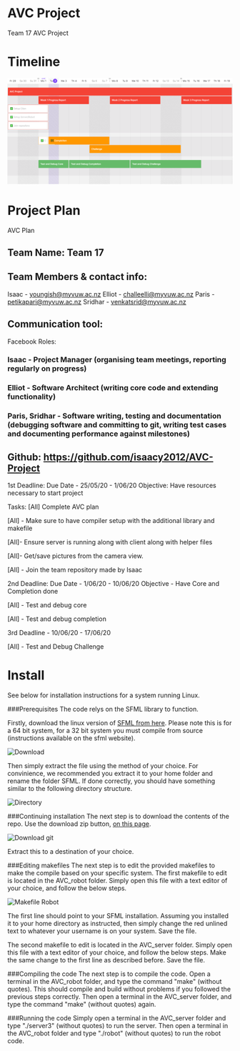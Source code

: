 # AVC Project
 Team 17 AVC Project
 
# Timeline 
![Timeline](readmeImages/Timeline20200602.png)
# Project Plan
 
AVC Plan
## Team Name: Team 17
## Team Members & contact info:
Isaac - youngish@myvuw.ac.nz
Elliot - challeelli@myvuw.ac.nz
Paris - petikapari@myvuw.ac.nz
Sridhar - venkatsrid@myvuw.ac.nz
## Communication tool:
Facebook
Roles:

### Isaac - Project Manager (organising team meetings, reporting regularly on progress)

### Elliot - Software Architect (writing core code and extending functionality)

### Paris, Sridhar - Software writing, testing and documentation (debugging software and committing to git, writing test cases and documenting performance against milestones)


## Github: https://github.com/isaacy2012/AVC-Project


1st Deadline:
Due Date - 25/05/20 - 1/06/20
Objective: Have resources necessary to start project

Tasks:
[All] Complete AVC plan

[All] - Make sure to have compiler setup with the additional library and makefile

[All]- Ensure server is running along with client along with helper files



[All]- Get/save pictures from the camera view.

[All] - Join the team repository made by Isaac

2nd Deadline:
Due Date - 1/06/20 - 10/06/20
Objective - Have Core and Completion done

[All] - Test and debug core

[All] - Test and debug completion


3rd Deadline - 10/06/20 - 17/06/20

[All] - Test and Debug Challenge

# Install

See below for installation instructions for a system running Linux.

###Prerequisites
The code relys on the SFML library to function.

Firstly, download the linux version of [SFML from here](https://www.sfml-dev.org/download/sfml/2.5.1/). Please note this is for a 64 bit system, for a 32 bit system you must compile from source (instructions available on the sfml website).

![Download](https://i.imgur.com/Ke8dYWw.png "Download")

Then simply extract the file using the method of your choice. For convinience, we recommended you extract it to your home folder and rename the folder SFML. If done correctly, you should have something similar to the following directory structure.

![Directory](https://i.imgur.com/P8DQqkT.png "Directory")

###Continuing installation
The next step is to download the contents of the repo. Use the download zip button, [on this page](https://github.com/isaacy2012/AVC-Project).

![Download git](https://i.imgur.com/g4gUOEh.png "Download git")

Extract this to a destination of your choice.

###Editing makefiles
The next step is to edit the provided makefiles to make the compile based on your specific system. The first makefile to edit is located in the AVC_robot folder. Simply open this file with a text editor of your choice, and follow the below steps.

![Makefile Robot](https://i.imgur.com/Px9B25b.png "Makefile Robot")

The first line should point to your SFML installation. Assuming you installed it to your home directory as instructed, then simply change the red unlined text to whatever your username is on your system. Save the file.

The second makefile to edit is located in the AVC_server folder. Simply open this file with a text editor of your choice, and follow the below steps. Make the same change to the first line as described before. Save the file.

###Compiling the code
The next step is to compile the code. Open a terminal in the AVC_robot folder, and type the command "make" (without quotes). This should compile and build without problems if you followed the previous steps correctly. Then open a terminal in the AVC_server folder, and type the command "make" (without quotes) again.

###Running the code
Simply open a terminal in the AVC_server folder and type "./server3" (without quotes) to run the server. Then open a terminal in the AVC_robot folder and type "./robot" (without quotes) to run the robot code.
